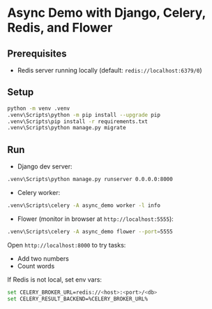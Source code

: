 # Async Demo with Django, Celery, Redis, and Flower

## Prerequisites
- Redis server running locally (default: `redis://localhost:6379/0`)

## Setup
```bash
python -m venv .venv
.venv\Scripts\python -m pip install --upgrade pip
.venv\Scripts\pip install -r requirements.txt
.venv\Scripts\python manage.py migrate
```

## Run
- Django dev server:
```bash
.venv\Scripts\python manage.py runserver 0.0.0.0:8000
```
- Celery worker:
```bash
.venv\Scripts\celery -A async_demo worker -l info
```
- Flower (monitor in browser at `http://localhost:5555`):
```bash
.venv\Scripts\celery -A async_demo flower --port=5555
```

Open `http://localhost:8000` to try tasks:
- Add two numbers
- Count words

If Redis is not local, set env vars:
```bash
set CELERY_BROKER_URL=redis://<host>:<port>/<db>
set CELERY_RESULT_BACKEND=%CELERY_BROKER_URL%
```


